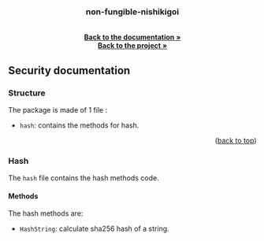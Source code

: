 <h3 align="center">non-fungible-nishikigoi</h3>
  <p align="center">
    <br />
    <a href="https://github.com/LeoAda/non-fungible-nishikigoi/tree/master/blockchain/docs"><strong>Back to the documentation »</strong></a>
    <br />
    <a href="https://github.com/LeoAda/non-fungible-nishikigoi"><strong>Back to the project »</strong></a>
    <br />
  </p>
</div>

## Security documentation

### Structure
The package is made of 1 file :
* `hash`: contains the methods for hash.

<p align="right">(<a href="#readme-top">back to top</a>)</p>

### Hash
The `hash` file contains the hash methods code.

#### Methods
The hash methods are:
* `HashString`: calculate sha256 hash of a string.